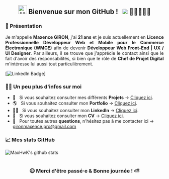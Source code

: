 <div align="center">
    
## <img src="https://user-images.githubusercontent.com/1303154/88677602-1635ba80-d120-11ea-84d8-d263ba5fc3c0.gif" width="28px" alt="Hello">  Bienvenue sur mon GitHub ! &nbsp; ![](https://komarev.com/ghpvc/?username=MaxHwK&label=Visiteurs+:) 👩🏼‍🤝‍🧑🏻

</div>

### 🚀 Présentation

<div align="justify"> Je m'appelle <b>Maxence GIRON</b>, j'ai <b>21 ans</b> et je suis actuellement en <b>Licence Professionnelle Développeur Web et Mobile pour le Commerce Électronique (WMCE)</b> afin de devenir <b>Développeur Web Front-End | UX / UI Designer</b>. Par ailleurs, il se trouve que j'apprécie le contact ainsi que le fait d'avoir des responsabilités, si bien que le rôle de <b>Chef de Projet Digital</b> m'intéresse lui aussi tout particulièrement. 
</div>

[![LinkedIn Badge](https://img.shields.io/badge/-Maxence%20GIRON-0A66C2?logo=linkedin&logoColor=white&style=for-the-badge&link=https://www.linkedin.com/in/maxence-giron/)]

### 👨‍💻 Un peu plus d'infos sur moi

- 💾 &nbsp; Si vous souhaitez consulter mes différents <b>Projets</b> → [Cliquez ici](https://github.com/MaxHwK?tab=repositories).
- 🌎 &nbsp; Si vous souhaitez consulter mon <b>Portfolio</b> → [Cliquez ici](https://maxhwk.github.io/).
- 👨‍💼 &nbsp; Si vous souhaitez consulter mon <b>LinkedIn</b> → [Cliquez ici](https://www.linkedin.com/in/maxence-giron/).
- 📝 &nbsp; Si vous souhaitez consulter mon <b>CV</b> → [Cliquez ici](https://maxhwk.github.io/public/doc/CV_GIRON_Maxence.pdf).
- 📩 &nbsp; Pour toutes autres <b>questions</b>, n'hésitez pas à me contacter ici → gironmaxence.pro@gmail.com  

### 📈 Mes stats GitHub

![MaxHwK's github stats](https://github-readme-stats.vercel.app/api?username=MaxHwK&count_private=true&theme=tokyonight&hide=contribs,prs)

#

<div align="center">

### 😉 Merci d'être passé·e & Bonne journée ! ⛅
 
</div>
